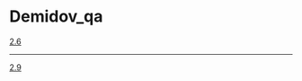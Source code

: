 # Demidov_qa

[2.6](https://docs.google.com/spreadsheets/d/1so3Od6yBfaDsUCc43PW5Ua3jp03C4vmg-lkt9cHzbIc/edit#gid=306401338)

---

[2.9](https://docs.google.com/spreadsheets/d/1uVAXsvMI9JFOs2wyjxE764SGjqVtEb98BhggnBsbuFU/edit?usp=sharing)
